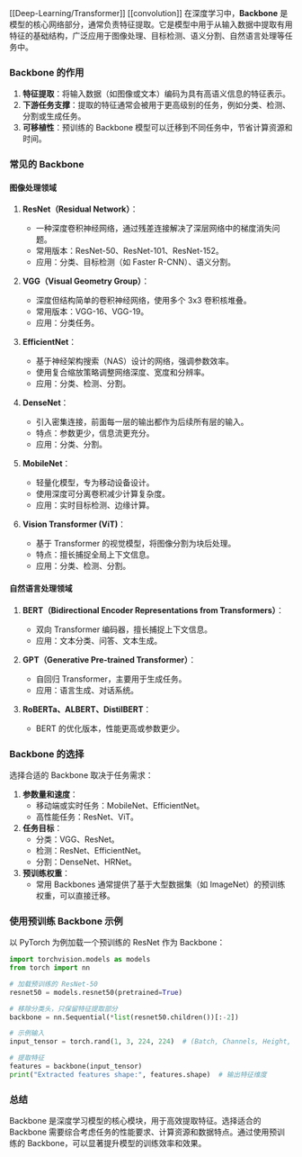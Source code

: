 [[Deep-Learning/Transformer]]
[[convolution]]
在深度学习中，**Backbone** 是模型的核心网络部分，通常负责特征提取。它是模型中用于从输入数据中提取有用特征的基础结构，广泛应用于图像处理、目标检测、语义分割、自然语言处理等任务中。

### **Backbone 的作用**
1. **特征提取**：将输入数据（如图像或文本）编码为具有高语义信息的特征表示。
2. **下游任务支撑**：提取的特征通常会被用于更高级别的任务，例如分类、检测、分割或生成任务。
3. **可移植性**：预训练的 Backbone 模型可以迁移到不同任务中，节省计算资源和时间。

### **常见的 Backbone**
#### **图像处理领域**
1. **ResNet（Residual Network）**：
   - 一种深度卷积神经网络，通过残差连接解决了深层网络中的梯度消失问题。
   - 常用版本：ResNet-50、ResNet-101、ResNet-152。
   - 应用：分类、目标检测（如 Faster R-CNN）、语义分割。

2. **VGG（Visual Geometry Group）**：
   - 深度但结构简单的卷积神经网络，使用多个 3x3 卷积核堆叠。
   - 常用版本：VGG-16、VGG-19。
   - 应用：分类任务。

3. **EfficientNet**：
   - 基于神经架构搜索（NAS）设计的网络，强调参数效率。
   - 使用复合缩放策略调整网络深度、宽度和分辨率。
   - 应用：分类、检测、分割。

4. **DenseNet**：
   - 引入密集连接，前面每一层的输出都作为后续所有层的输入。
   - 特点：参数更少，信息流更充分。
   - 应用：分类、分割。

5. **MobileNet**：
   - 轻量化模型，专为移动设备设计。
   - 使用深度可分离卷积减少计算复杂度。
   - 应用：实时目标检测、边缘计算。

6. **Vision Transformer (ViT)**：
   - 基于 Transformer 的视觉模型，将图像分割为块后处理。
   - 特点：擅长捕捉全局上下文信息。
   - 应用：分类、检测、分割。

#### **自然语言处理领域**
1. **BERT（Bidirectional Encoder Representations from Transformers）**：
   - 双向 Transformer 编码器，擅长捕捉上下文信息。
   - 应用：文本分类、问答、文本生成。

2. **GPT（Generative Pre-trained Transformer）**：
   - 自回归 Transformer，主要用于生成任务。
   - 应用：语言生成、对话系统。

3. **RoBERTa、ALBERT、DistilBERT**：
   - BERT 的优化版本，性能更高或参数更少。

### **Backbone 的选择**
选择合适的 Backbone 取决于任务需求：
1. **参数量和速度**：
   - 移动端或实时任务：MobileNet、EfficientNet。
   - 高性能任务：ResNet、ViT。
2. **任务目标**：
   - 分类：VGG、ResNet。
   - 检测：ResNet、EfficientNet。
   - 分割：DenseNet、HRNet。
3. **预训练权重**：
   - 常用 Backbones 通常提供了基于大型数据集（如 ImageNet）的预训练权重，可以直接迁移。

### **使用预训练 Backbone 示例**
以 PyTorch 为例加载一个预训练的 ResNet 作为 Backbone：

```python
import torchvision.models as models
from torch import nn

# 加载预训练的 ResNet-50
resnet50 = models.resnet50(pretrained=True)

# 移除分类头，只保留特征提取部分
backbone = nn.Sequential(*list(resnet50.children())[:-2])

# 示例输入
input_tensor = torch.rand(1, 3, 224, 224)  # (Batch, Channels, Height, Width)

# 提取特征
features = backbone(input_tensor)
print("Extracted features shape:", features.shape)  # 输出特征维度
```

### **总结**
Backbone 是深度学习模型的核心模块，用于高效提取特征。选择适合的 Backbone 需要综合考虑任务的性能要求、计算资源和数据特点。通过使用预训练的 Backbone，可以显著提升模型的训练效率和效果。